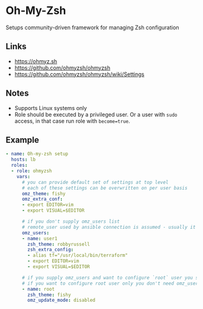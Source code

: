 # Oh-My-Zsh

Setups community-driven framework for managing Zsh configuration

## Links
- https://ohmyz.sh
- https://github.com/ohmyzsh/ohmyzsh
- https://github.com/ohmyzsh/ohmyzsh/wiki/Settings

## Notes
- Supports Linux systems only
- Role should be executed by a privileged user. Or a user with `sudo` access, in that case run role with `become=true`.

## Example
```yaml
- name: Oh-my-zsh setup
  hosts: lb
  roles:
  - role: ohmyzsh
    vars:
      # you can provide default set of settings at top level
      # each of these settings can be overwritten on per user basis
      omz_theme: fishy
      omz_extra_conf:
      - export EDITOR=vim
      - export VISUAL=$EDITOR

      # if you don't supply omz_users list
      # remote_user used by ansible connection is assumed - usually it is root, so root will be configured
      omz_users:
      - name: user1
        zsh_theme: robbyrussell
        zsh_extra_config:
        - alias tf="/usr/local/bin/terraform"
        - export EDITOR=vim
        - export VISUAL=$EDITOR

      # if you supply omz_users and want to configure `root` user you should supply it too
      # if you want to configure root user only you don't need omz_users list at all, just skip it
      - name: root
        zsh_theme: fishy
        omz_update_mode: disabled
```

